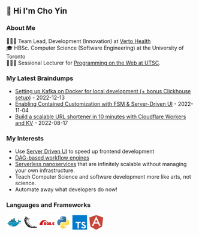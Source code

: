 ## 👋 Hi I'm Cho Yin

### About Me
🧑🏻‍💻 Team Lead, Development (Innovation) at [Verto Health](https://verto.health)</br>
🎓 HBSc. Computer Science (Software Engineering) at the University of Toronto</br>
👨🏻‍🏫 Sessional Lecturer for [Programming on the Web at UTSC](https://cscc09.com). 

<!-- Fight For Freedom, Stand with __ -->

### My Latest Braindumps
- [Setting up Kafka on Docker for local development (+ bonus Clickhouse setup)](https://choy.in/braindumps/kafka-on-docker-development) - 2022-12-13
- [Enabling Contained Customization with FSM & Server-Driven UI](https://blue.verto.health/enabling-contained-customization-with-fsm-server-driven-ui/) - 2022-11-04
- [Build a scalable URL shortener in 10 minutes with Cloudflare Workers and KV](https://choy.in/braindumps/build-a-url-shortener-with-cloudflare-workers-and-kv) - 2022-08-17

### My Interests
- Use [Server Driven UI](https://medium.com/airbnb-engineering/a-deep-dive-into-airbnbs-server-driven-ui-system-842244c5f5) to speed up frontend development
- [DAG-based workflow engines](https://medium.com/@Wealthsimple/engineering-at-wealthsimple-reinventing-our-trading-platform-for-scale-17e332241b6c)
- [Serverless nanoservices](https://blog.cloudflare.com/introducing-cloudflare-workers/) that are infinitely scalable without managing your own infrastructure.
- Teach Computer Science and software development more like arts, not science.
- Automate away what developers do now!

### Languages and Frameworks
<code><img height="40" src="https://raw.githubusercontent.com/devicons/devicon/master/icons/docker/docker-original.svg"></code>
<code><img height="40" src="https://raw.githubusercontent.com/devicons/devicon/master/icons/flask/flask-original.svg"></code>
<code><img height="40" src="https://raw.githubusercontent.com/devicons/devicon/master/icons/rails/rails-plain-wordmark.svg"></code>
<code><img height="40" src="https://raw.githubusercontent.com/devicons/devicon/master/icons/python/python-original.svg"></code>
<code><img height="40" src="https://raw.githubusercontent.com/devicons/devicon/master/icons/typescript/typescript-original.svg"></code>
<code><img height="40" src="https://raw.githubusercontent.com/devicons/devicon/master/icons/angularjs/angularjs-plain.svg"></code>
